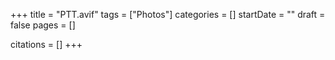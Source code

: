 +++
title = "PTT.avif"
tags = ["Photos"]
categories = []
startDate = ""
draft = false
pages = []

citations = []
+++

